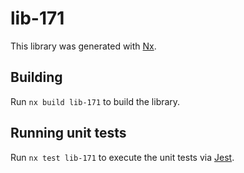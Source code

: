 # lib-171

This library was generated with [Nx](https://nx.dev).

## Building

Run `nx build lib-171` to build the library.

## Running unit tests

Run `nx test lib-171` to execute the unit tests via [Jest](https://jestjs.io).
